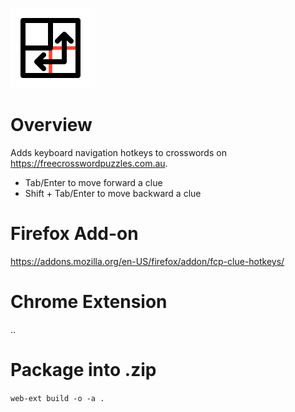 ![nav logo](/icons/128.png?raw=true "Crossword Nav")

# Overview
Adds keyboard navigation hotkeys to crosswords on https://freecrosswordpuzzles.com.au.
* Tab/Enter to move forward a clue
* Shift + Tab/Enter to move backward a clue

# Firefox Add-on
https://addons.mozilla.org/en-US/firefox/addon/fcp-clue-hotkeys/

# Chrome Extension
..

# Package into .zip
`web-ext build -o -a .`
